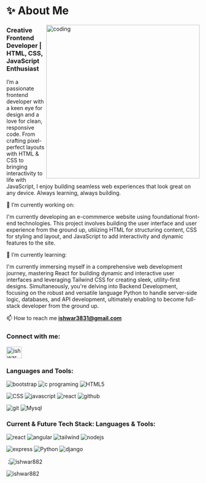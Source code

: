 <h1 align="left"> ✨ About Me </h1>
<img align="right" alt="coding" width="400" src="https://user-images.githubusercontent.com/74038190/212748842-9fcbad5b-6173-4175-8a61-521f3dbb7514.gif"/>
<h3 align="left">Creative Frontend Developer | HTML, CSS, JavaScript Enthusiast</h3>
<p align="left">I’m a passionate frontend developer with a keen eye for design and a love for clean, responsive code. From crafting pixel-perfect layouts with HTML & CSS to bringing interactivity to life with JavaScript, I enjoy building seamless web experiences that look great on any device. Always learning, always building.</p>

<p align="left">🔭 I’m currently working on:</p>
<p align="left"> I'm currently developing an e-commmerce website using foundational front-end technologies. This project involves building the user interface and user
experience from the ground up, utiiizing HTML for structuring content, CSS for styling and layout, and JavaScript to add interactivity and dynamic features to the site.</p>

<p align="left">🌱 I’m currently learning:</p>
<p align="left">I'm currently immersing myself in a comprehensive web development journey, mastering React for building dynamic and interactive user interfaces and leveraging Tailwind CSS for creating sleek, utility-first designs. Simultaneously, you're delving into Backend Development, focusing on the robust and versatile language Python to handle server-side logic, databases, and API development, ultimately enabling to become full-stack developer from the ground up.</p>

📫 How to reach me **ishwar3831@gmail.com**

<h3 align="left">Connect with me:</h3>
<p align="left">
<a href="https://linkedin.com/in/ishwar ." target="blank"><img align="center" src="https://raw.githubusercontent.com/rahuldkjain/github-profile-readme-generator/master/src/images/icons/Social/linked-in-alt.svg" alt="ishwar ." height="30" width="40" /></a>
</p>

<h3 align="left">Languages and Tools:</h3>
<p><img src="https://img.shields.io/badge/Bootstrap-7952B3.svg?style=for-the-badge&logo=Bootstrap&logoColor=white" alt="bootstrap"> <img src="https://img.shields.io/badge/C-A8B9CC.svg?style=for-the-badge&logo=C&logoColor=black" alt="c programing"> <img src="https://img.shields.io/badge/HTML5-E34F26.svg?style=for-the-badge&logo=HTML5&logoColor=white" alt="HTML5"></p> <p><img src="https://img.shields.io/badge/CSS-663399.svg?style=for-the-badge&logo=CSS&logoColor=white" alt="CSS"> <img src="https://img.shields.io/badge/JavaScript-F7DF1E.svg?style=for-the-badge&logo=JavaScript&logoColor=black" alt="javascript"> <img src="https://img.shields.io/badge/React-61DAFB.svg?style=for-the-badge&logo=React&logoColor=black" alt="react"> <img src="https://img.shields.io/badge/GitHub-181717.svg?style=for-the-badge&logo=GitHub&logoColor=white" alt="github"></p> <p><img src="https://img.shields.io/badge/Git-F05032.svg?style=for-the-badge&logo=Git&logoColor=white" alt="git"> <img src="https://img.shields.io/badge/MySQL-4479A1.svg?style=for-the-badge&logo=MySQL&logoColor=white" alt="Mysql"></p>


<h3 align="left">Current & Future Tech Stack: Languages & Tools:</h3>
<p><img src="https://img.shields.io/badge/React-61DAFB.svg?style=for-the-badge&logo=React&logoColor=black" alt="react"> <img src="https://img.shields.io/badge/Angular-0F0F11.svg?style=for-the-badge&logo=Angular&logoColor=white" alt="angular"> <img src="https://img.shields.io/badge/Tailwind%20CSS-06B6D4.svg?style=for-the-badge&logo=Tailwind-CSS&logoColor=white" alt="tailwind"> <img src="https://img.shields.io/badge/Node.js-5FA04E.svg?style=for-the-badge&logo=nodedotjs&logoColor=white" alt="nodejs"></p> <p><img src="https://img.shields.io/badge/Express-000000.svg?style=for-the-badge&logo=Express&logoColor=white" alt="express"> <img src="https://img.shields.io/badge/Python-3776AB.svg?style=for-the-badge&logo=Python&logoColor=white" alt="Python"> <img src="https://img.shields.io/badge/Django-092E20.svg?style=for-the-badge&logo=Django&logoColor=white" alt="django"></p>


<p>&nbsp;;<img align="center" src="https://github-readme-stats.vercel.app/api?username=ishwar882&show_icons=true&locale=en" alt="ishwar882" /></p>

<p><img align="center" src="https://github-readme-streak-stats.herokuapp.com/?user=ishwar882&" alt="ishwar882" /></p>
